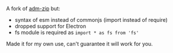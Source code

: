 A fork of [adm-zip](https://github.com/cthackers/adm-zip) but:
- syntax of esm instead of commonjs (import instead of require)
- dropped support for Electron
- fs module is required as `import * as fs from 'fs'`

Made it for my own use, can't guarantee it will work for you.